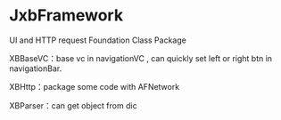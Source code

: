 # JxbFramework
UI and HTTP request Foundation Class Package



XBBaseVC：base vc in navigationVC , can quickly set left or right btn in navigationBar.

XBHttp：package some code with AFNetwork

XBParser：can get object from dic
